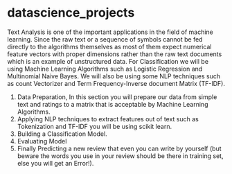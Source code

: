 # datascience_projects
Text Analysis is one of the important applications in the field of machine learning. Since the raw text or a sequence of symbols cannot be fed directly to the algorithms themselves as most of them expect numerical feature vectors with proper dimensions rather than the raw text documents which is an example of unstructured data. For Classification we will be using Machine Learning Algorithms such as Logistic Regression and Multinomial Naive Bayes. We will also be using some NLP techniques such as count Vectorizer and Term Frequency-Inverse document Matrix (TF-IDF). 

1. Data Preparation, In this section you will prepare our data from simple text and ratings to a matrix that is acceptable by Machine Learning Algorithms.
2. Applying NLP techniques to extract features out of text such as Tokenization and TF-IDF you will be using scikit learn.
3. Building a Classification Model.
4. Evaluating Model
5. Finally Predicting a new review that even you can write by yourself (but beware the words you use in your review should be there in training set, else you will get an Error!).
